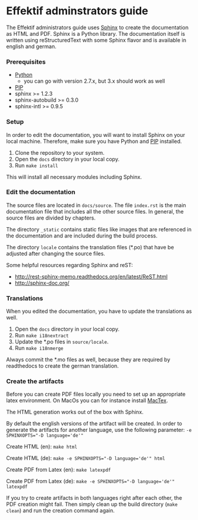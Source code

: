 Effektif adminstrators guide
============================

The Effektif administrators guide uses [Sphinx](http://sphinx-doc.org/) to create the documentation as HTML and PDF. Sphinx is a Python library. The documentation itself is written using reStructuredText with some Sphinx flavor and is available in english and german.

### Prerequisites
* [Python](https://www.python.org/downloads/)
    * you can go with version 2.7.x, but 3.x should work as well
* [PIP](https://pypi.python.org/pypi/pip)
* sphinx >= 1.2.3
* sphinx-autobuild >= 0.3.0
* sphinx-intl >= 0.9.5

### Setup 
In order to edit the documentation, you will want to install Sphinx on your local machine. Therefore, make sure you have Python and [PIP](https://pypi.python.org/pypi/pip) installed.

1. Clone the repository to your system.
2. Open the `docs` directory in your local copy. 
3. Run `make install`

This will install all necessary modules including Sphinx.

### Edit the documentation
The source files are located in `docs/source`. The file `index.rst` is the main documentation file that includes all the other source files. In general, the source files are divided by chapters.

The directory `_static` contains static files like images that are referenced in the documentation and are included during the build process.

The directory `locale` contains the translation files (\*.po) that have be adjusted after changing the source files.

Some helpful resources regarding Sphinx and reST:
* http://rest-sphinx-memo.readthedocs.org/en/latest/ReST.html
* http://sphinx-doc.org/

### Translations
When you edited the documentation, you have to update the translations as well.

1. Open the `docs` directory in your local copy. 
2. Run `make i18nextract`
3. Update the \*.po files in `source/locale`.
4. Run `make i18nmerge`

Always commit the \*.mo files as well, because they are required by readthedocs to create the german translation.

### Create the artifacts
Before you can create PDF files locally you need to set up an appropriate latex environment. On MacOs you can for instance install [MacTex](http://tug.org/mactex/).

The HTML generation works out of the box with Sphinx.

By default the english versions of the artifact will be created. In order to generate the artifacts for another language, use the following parameter:
`-e SPHINXOPTS="-D language='de'"`

Create HTML (en):
`make html`

Create HTML (de):
`make -e SPHINXOPTS="-D language='de'" html`

Create PDF from Latex (en):
`make latexpdf`

Create PDF from Latex (de): 
`make -e SPHINXOPTS="-D language='de'" latexpdf`

If you try to create artifacts in both languages right after each other, the PDF creation might fail. Then simply clean up the build directory (`make clean`) and run the creation command again.
